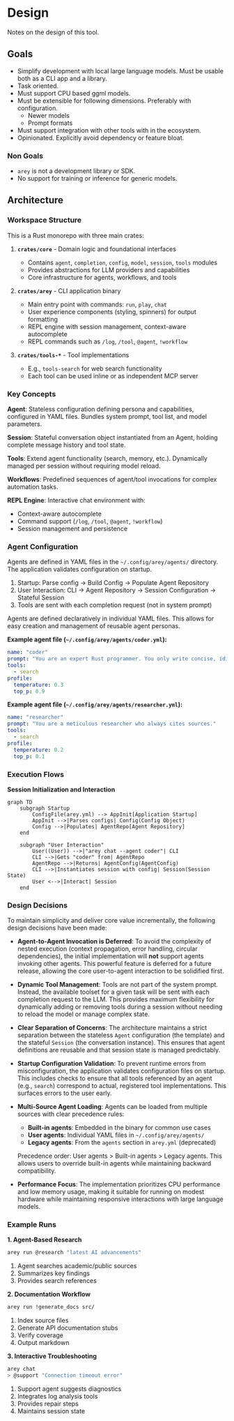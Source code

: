 # Design

Notes on the design of this tool.

## Goals

- Simplify development with local large language models. Must be usable both as
  a CLI app and a library.
- Task oriented.
- Must support CPU based ggml models.
- Must be extensible for following dimensions. Preferably with configuration.
  - Newer models
  - Prompt formats
- Must support integration with other tools with in the ecosystem.
- Opinionated. Explicitly avoid dependency or feature bloat.

### Non Goals

- `arey` is not a development library or SDK.
- No support for training or inference for generic models.

## Architecture

### Workspace Structure

This is a Rust monorepo with three main crates:

1. **`crates/core`** - Domain logic and foundational interfaces
   - Contains `agent`, `completion`, `config`, `model`, `session`, `tools` modules
   - Provides abstractions for LLM providers and capabilities
   - Core infrastructure for agents, workflows, and tools

2. **`crates/arey`** - CLI application binary
   - Main entry point with commands: `run`, `play`, `chat`
   - User experience components (styling, spinners) for output formatting
   - REPL engine with session management, context-aware autocomplete
   - REPL commands such as `/log`, `/tool`, `@agent`, `!workflow`

3. **`crates/tools-*`** - Tool implementations
   - E.g., `tools-search` for web search functionality
   - Each tool can be used inline or as independent MCP server

### Key Concepts

**Agent**: Stateless configuration defining persona and capabilities, configured in YAML files. Bundles system prompt, tool list, and model parameters.

**Session**: Stateful conversation object instantiated from an Agent, holding complete message history and tool state.

**Tools**: Extend agent functionality (search, memory, etc.). Dynamically managed per session without requiring model reload.

**Workflows**: Predefined sequences of agent/tool invocations for complex automation tasks.

**REPL Engine**: Interactive chat environment with:
- Context-aware autocomplete
- Command support (`/log`, `/tool`, `@agent`, `!workflow`)
- Session management and persistence

### Agent Configuration

Agents are defined in YAML files in the `~/.config/arey/agents/` directory. The application validates configuration on startup.

1. Startup: Parse config → Build Config → Populate Agent Repository
2. User Interaction: CLI → Agent Repository → Session Configuration → Stateful Session
3. Tools are sent with each completion request (not in system prompt)

Agents are defined declaratively in individual YAML files. This allows for easy creation and management of reusable agent personas.

**Example agent file (`~/.config/arey/agents/coder.yml`):**

```yaml
name: "coder"
prompt: "You are an expert Rust programmer. You only write concise, idiomatic Rust code."
tools:
  - search
profile:
  temperature: 0.3
  top_p: 0.9
```

**Example agent file (`~/.config/arey/agents/researcher.yml`):**

```yaml
name: "researcher"
prompt: "You are a meticulous researcher who always cites sources."
tools:
  - search
profile:
  temperature: 0.2
  top_p: 0.1
```

### Execution Flows

**Session Initialization and Interaction**

```mermaid
graph TD
    subgraph Startup
        ConfigFile(arey.yml) --> AppInit[Application Startup]
        AppInit -->|Parses configs| Config(Config Object)
        Config -->|Populates| AgentRepo[Agent Repository]
    end

    subgraph "User Interaction"
        User((User)) -->|"arey chat --agent coder"| CLI
        CLI -->|Gets "coder" from| AgentRepo
        AgentRepo -->|Returns| AgentConfig(AgentConfig)
        CLI -->|Instantiates session with config| Session(Session State)
        User <-->|Interact| Session
    end
```

### Design Decisions

To maintain simplicity and deliver core value incrementally, the following design decisions have been made:

- **Agent-to-Agent Invocation is Deferred**: To avoid the complexity of nested execution (context propagation, error handling, circular dependencies), the initial implementation will **not** support agents invoking other agents. This powerful feature is deferred for a future release, allowing the core user-to-agent interaction to be solidified first.

- **Dynamic Tool Management**: Tools are not part of the system prompt. Instead, the available toolset for a given task will be sent with each completion request to the LLM. This provides maximum flexibility for dynamically adding or removing tools during a session without needing to reload the model or manage complex state.

- **Clear Separation of Concerns**: The architecture maintains a strict separation between the stateless `Agent` configuration (the template) and the stateful `Session` (the conversation instance). This ensures that agent definitions are reusable and that session state is managed predictably.

- **Startup Configuration Validation**: To prevent runtime errors from misconfiguration, the application validates configuration files on startup. This includes checks to ensure that all tools referenced by an agent (e.g., `search`) correspond to actual, registered tool implementations. This surfaces errors to the user early.

- **Multi-Source Agent Loading**: Agents can be loaded from multiple sources with clear precedence rules:
  - **Built-in agents**: Embedded in the binary for common use cases
  - **User agents**: Individual YAML files in `~/.config/arey/agents/`
  - **Legacy agents**: From the `agents` section in `arey.yml` (deprecated)

  Precedence order: User agents > Built-in agents > Legacy agents. This allows users to override built-in agents while maintaining backward compatibility.

- **Performance Focus**: The implementation prioritizes CPU performance and low memory usage, making it suitable for running on modest hardware while maintaining responsive interactions with large language models.

### Example Runs

**1. Agent-Based Research**

```bash
arey run @research "latest AI advancements"
```

1. Agent searches academic/public sources
2. Summarizes key findings
3. Provides search references

**2. Documentation Workflow**

```bash
arey run !generate_docs src/
```

1. Index source files
2. Generate API documentation stubs
3. Verify coverage
4. Output markdown

**3. Interactive Troubleshooting**

```bash
arey chat
> @support "Connection timeout error"
```

1. Support agent suggests diagnostics
2. Integrates log analysis tools
3. Provides repair steps
4. Maintains session state
